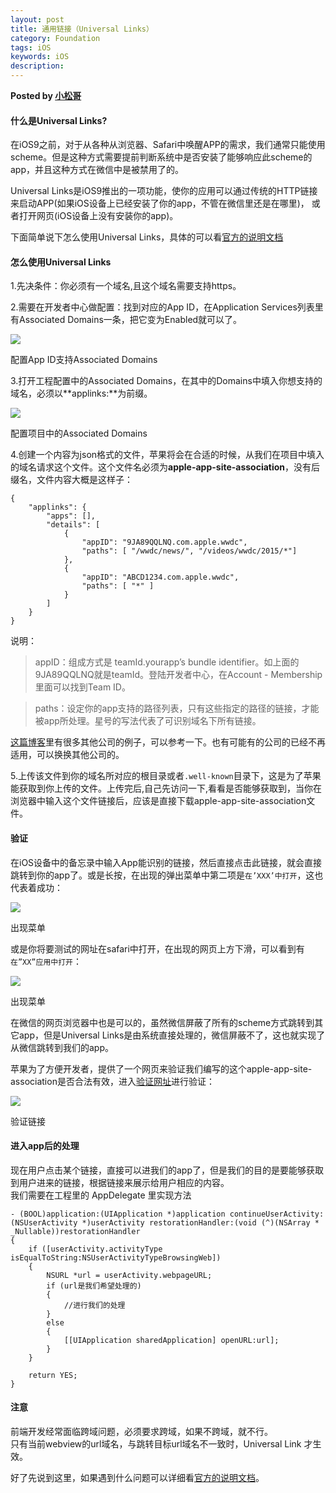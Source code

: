 ```yaml
---  
layout: post  
title: 通用链接（Universal Links）  
category: Foundation  
tags: iOS  
keywords: iOS  
description: 
---  
```


__Posted by [小松哥](https://www.jianshu.com/p/734c3eff8feb)__  

#### 什么是Universal Links?  

在iOS9之前，对于从各种从浏览器、Safari中唤醒APP的需求，我们通常只能使用scheme。但是这种方式需要提前判断系统中是否安装了能够响应此scheme的app，并且这种方式在微信中是被禁用了的。  

Universal Links是iOS9推出的一项功能，使你的应用可以通过传统的HTTP链接来启动APP(如果iOS设备上已经安装了你的app，不管在微信里还是在哪里)， 或者打开网页(iOS设备上没有安装你的app)。  

下面简单说下怎么使用Universal Links，具体的可以看[官方的说明文档](https://link.jianshu.com?t=https://developer.apple.com/library/ios/documentation/General/Conceptual/AppSearch/UniversalLinks.html)  

#### 怎么使用Universal Links  

1.先决条件：你必须有一个域名,且这个域名需要支持https。  

2.需要在开发者中心做配置：找到对应的App ID，在Application Services列表里有Associated Domains一条，把它变为Enabled就可以了。  

![](/assets/postAssets/2018/15192698791323.webp)  

配置App ID支持Associated Domains  

3.打开工程配置中的Associated Domains，在其中的Domains中填入你想支持的域名，必须以**applinks:**为前缀。  

![](/assets/postAssets/2018/15192698875448.webp)  

配置项目中的Associated Domains  

4.创建一个内容为json格式的文件，苹果将会在合适的时候，从我们在项目中填入的域名请求这个文件。这个文件名必须为**apple-app-site-association**，没有后缀名，文件内容大概是这样子：  

```  
{  
    "applinks": {  
        "apps": [],  
        "details": [  
            {  
                "appID": "9JA89QQLNQ.com.apple.wwdc",  
                "paths": [ "/wwdc/news/", "/videos/wwdc/2015/*"]  
            },  
            {  
                "appID": "ABCD1234.com.apple.wwdc",  
                "paths": [ "*" ]  
            }  
        ]  
    }  
}  
```  

说明：  

> appID：组成方式是 teamId.yourapp’s bundle identifier。如上面的 9JA89QQLNQ就是teamId。登陆开发者中心，在Account - Membership里面可以找到Team ID。  

> paths：设定你的app支持的路径列表，只有这些指定的路径的链接，才能被app所处理。星号的写法代表了可识别域名下所有链接。  

[这篇博客](https://link.jianshu.com?t=http://www.jackivers.me/blog/2015/9/17/list-of-universal-link-ios-9-apps)里有很多其他公司的例子，可以参考一下。也有可能有的公司的已经不再适用，可以换换其他公司的。  

5.上传该文件到你的域名所对应的根目录或者`.well-known`目录下，这是为了苹果能获取到你上传的文件。上传完后,自己先访问一下,看看是否能够获取到，当你在浏览器中输入这个文件链接后，应该是直接下载apple-app-site-association文件。  

#### 验证  

在iOS设备中的备忘录中输入App能识别的链接，然后直接点击此链接，就会直接跳转到你的app了。或是长按，在出现的弹出菜单中第二项是`在’XXX’中打开`，这也代表着成功：  

![](/assets/postAssets/2018/15192699034652.webp)  

出现菜单  

或是你将要测试的网址在safari中打开，在出现的网页上方下滑，可以看到有`在”XX”应用中打开`：  

![](/assets/postAssets/2018/15192699133580.webp)  

出现菜单  

在微信的网页浏览器中也是可以的，虽然微信屏蔽了所有的scheme方式跳转到其它app，但是Universal Links是由系统直接处理的，微信屏蔽不了，这也就实现了从微信跳转到我们的app。  

苹果为了方便开发者，提供了一个网页来验证我们编写的这个apple-app-site-association是否合法有效，进入[验证网址](https://link.jianshu.com?t=https://search.developer.apple.com/appsearch-validation-tool/)进行验证：  

![](/assets/postAssets/2018/15192699240855.webp)  

验证链接  

#### 进入app后的处理  

现在用户点击某个链接，直接可以进我们的app了，但是我们的目的是要能够获取到用户进来的链接，根据链接来展示给用户相应的内容。  
我们需要在工程里的 AppDelegate 里实现方法  

```  
- (BOOL)application:(UIApplication *)application continueUserActivity:(NSUserActivity *)userActivity restorationHandler:(void (^)(NSArray * _Nullable))restorationHandler  
{  
    if ([userActivity.activityType isEqualToString:NSUserActivityTypeBrowsingWeb])  
    {  
        NSURL *url = userActivity.webpageURL;  
        if (url是我们希望处理的)  
        {  
            //进行我们的处理  
        }  
        else  
        {  
            [[UIApplication sharedApplication] openURL:url];  
        }  
    }  

    return YES;  
}  
```  

#### 注意  

前端开发经常面临跨域问题，必须要求跨域，如果不跨域，就不行。  
只有当前webview的url域名，与跳转目标url域名不一致时，Universal Link 才生效。  

好了先说到这里，如果遇到什么问题可以详细看[官方的说明文档](https://link.jianshu.com?t=https://developer.apple.com/library/ios/documentation/General/Conceptual/AppSearch/UniversalLinks.html)。  

